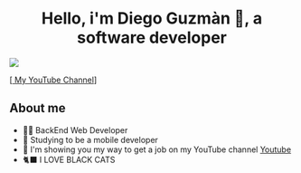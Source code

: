 <div align="center">
<h1 align="center">Hello, i'm Diego Guzmàn 👋, a software developer</h1>
</div>
<img src="https://i.imgur.com/sbcguMw.jpeg">

[[ My YouTube Channel](https://www.youtube.com/@gocoding73/)]


## About me
- 🧑‍💻 BackEnd Web Developer 
- 📲 Studying to be a mobile developer 
- 🎥 I'm showing you my way to get a job on my YouTube channel [Youtube](https://youtube.com/@gocoding73)
- 🐈‍⬛ I LOVE BLACK CATS
<br>
